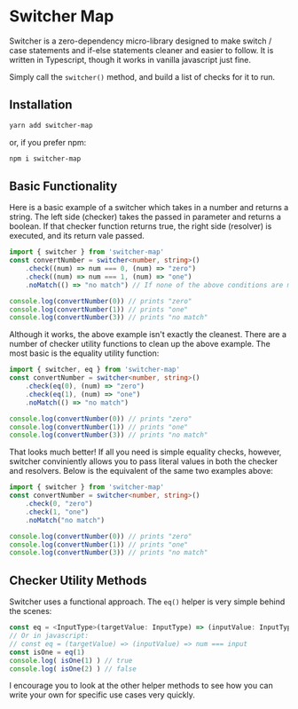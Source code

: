 # Switcher Map

Switcher is a zero-dependency micro-library designed to make switch / case statements and if-else statements cleaner and easier to follow. It is written in Typescript, though it works in vanilla javascript just fine. 

Simply call the `switcher()` method, and build a list of checks for it to run. 

## Installation

```bash
yarn add switcher-map
```
or, if you prefer npm:
```bash
npm i switcher-map
```


## Basic Functionality

Here is a basic example of a switcher which takes in a number and returns a string. The left side (checker) takes the passed in parameter and returns a boolean. If that checker function returns true, the right side (resolver) is executed, and its return vale passed. 

```typescript
import { switcher } from 'switcher-map'
const convertNumber = switcher<number, string>()
	.check((num) => num === 0, (num) => "zero")
	.check((num) => num === 1, (num) => "one")
	.noMatch(() => "no match") // If none of the above conditions are met, run the noMatch function

console.log(convertNumber(0)) // prints "zero"
console.log(convertNumber(1)) // prints "one"
console.log(convertNumber(3)) // prints "no match"
```



Although it works, the above example isn't exactly the cleanest. There are a number of checker utility functions to clean up the above example. The most basic is the equality utility function:

```typescript
import { switcher, eq } from 'switcher-map'
const convertNumber = switcher<number, string>()
	.check(eq(0), (num) => "zero")
	.check(eq(1), (num) => "one")
	.noMatch(() => "no match")

console.log(convertNumber(0)) // prints "zero"
console.log(convertNumber(1)) // prints "one"
console.log(convertNumber(3)) // prints "no match"
```

That looks much better! If all you need is simple equality checks, however, switcher conviniently allows you to pass literal values in both the checker and resolvers. Below is the equivalent of the same two examples above:

```typescript
import { switcher } from 'switcher-map'
const convertNumber = switcher<number, string>()
	.check(0, "zero")
	.check(1, "one")
	.noMatch("no match")

console.log(convertNumber(0)) // prints "zero"
console.log(convertNumber(1)) // prints "one"
console.log(convertNumber(3)) // prints "no match"
```



## Checker Utility Methods

Switcher uses a functional approach. The `eq()` helper is very simple behind the scenes:

```typescript
const eq = <InputType>(targetValue: InputType) => (inputValue: InputType) => num === input
// Or in javascript:
// const eq = (targetValue) => (inputValue) => num === input
const isOne = eq(1) 
console.log( isOne(1) ) // true
console.log( isOne(2) ) // false
```

 I encourage you to look at the other helper methods to see how you can write your own for specific use cases very quickly.  

